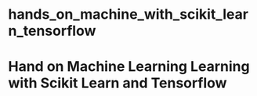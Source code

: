 # hands_on_machine_with_scikit_learn_tensorflow
# Hand on Machine Learning Learning with Scikit Learn and Tensorflow
